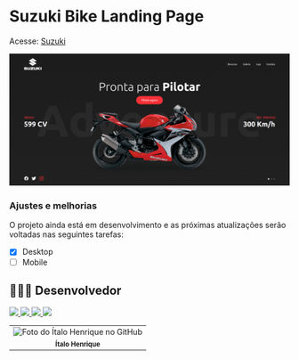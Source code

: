 # Suzuki Bike Landing Page
Acesse: <a href="https://responsive-websites-design.vercel.app/">Suzuki</a>

<img src="images/print-1.png" alt="print-1">

### Ajustes e melhorias

O projeto ainda está em desenvolvimento e as próximas atualizações serão voltadas nas seguintes tarefas:

- [x] Desktop
- [ ] Mobile

## 👨🏻‍💻 Desenvolvedor

<a target="_blank" href="https://www.linkedin.com/in/italo-tech/">
    <img src="https://img.shields.io/badge/LinkedIn-0077B5?style=for-the-badge&logo=linkedin&logoColor=white" />
</a>
<a target="_blank" href="https://github.com/Italo-Tech">
    <img src="https://img.shields.io/badge/GitHub-100000?style=for-the-badge&logo=github&logoColor=white" />
</a>
<a target="_blank" href="https://liondev.com.br/">
    <img src="https://img.shields.io/badge/LionDev-F59812?style=for-the-badge&logo=dev.to&logoColor=white" />
</a>
<a target="_blank" href="https://codepen.io/ItaloTech">
    <img src="https://img.shields.io/badge/Codepen-100000?style=for-the-badge&logo=codepen&logoColor=white" />
</a>

<table>
  <tr>
    <td align="center">
      <div>
        <img src="https://avatars.githubusercontent.com/u/55564143?s=400&u=f5bf42390125a0de16d744ab49b6d1b8e2867af9&v=4" width="100px;" alt="Foto do Ítalo Henrique no GitHub"/><br>
        <sub>
          <b>Ítalo Henrique</b>
        </sub>
      </div>
    </td>
  </tr>
</table>
